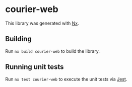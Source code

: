 # courier-web

This library was generated with [Nx](https://nx.dev).

## Building

Run `nx build courier-web` to build the library.

## Running unit tests

Run `nx test courier-web` to execute the unit tests via [Jest](https://jestjs.io).

